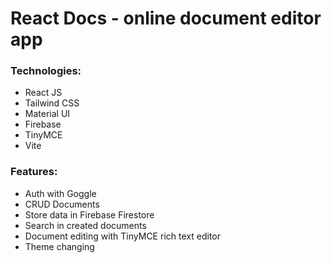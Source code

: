 # React Docs - online document editor app

### Technologies:
- React JS
- Tailwind CSS
- Material UI
- Firebase
- TinyMCE
- Vite

### Features:
- Auth with Goggle
- CRUD Documents
- Store data in Firebase Firestore
- Search in created documents
- Document editing with TinyMCE rich text editor
- Theme changing
